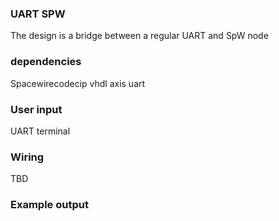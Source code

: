 ### UART SPW
The design is a bridge between a regular UART and SpW node

### dependencies

Spacewirecodecip
vhdl axis uart

### User input
UART terminal

### Wiring
TBD


### Example output

